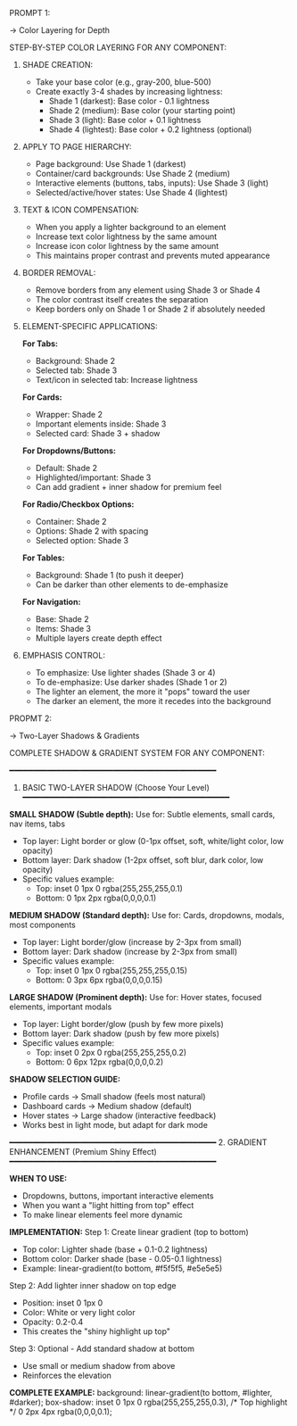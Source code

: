 PROMPT 1: 

→ Color Layering for Depth

STEP-BY-STEP COLOR LAYERING FOR ANY COMPONENT:

1. SHADE CREATION:
    - Take your base color (e.g., gray-200, blue-500)
    - Create exactly 3-4 shades by increasing lightness:
        - Shade 1 (darkest): Base color - 0.1 lightness
        - Shade 2 (medium): Base color (your starting point)
        - Shade 3 (light): Base color + 0.1 lightness
        - Shade 4 (lightest): Base color + 0.2 lightness (optional)
2. APPLY TO PAGE HIERARCHY:
    - Page background: Use Shade 1 (darkest)
    - Container/card backgrounds: Use Shade 2 (medium)
    - Interactive elements (buttons, tabs, inputs): Use Shade 3 (light)
    - Selected/active/hover states: Use Shade 4 (lightest)
3. TEXT & ICON COMPENSATION:
    - When you apply a lighter background to an element
    - Increase text color lightness by the same amount
    - Increase icon color lightness by the same amount
    - This maintains proper contrast and prevents muted appearance
4. BORDER REMOVAL:
    - Remove borders from any element using Shade 3 or Shade 4
    - The color contrast itself creates the separation
    - Keep borders only on Shade 1 or Shade 2 if absolutely needed
5. ELEMENT-SPECIFIC APPLICATIONS:
    
    **For Tabs:**
    
    - Background: Shade 2
    - Selected tab: Shade 3
    - Text/icon in selected tab: Increase lightness
    
    **For Cards:**
    
    - Wrapper: Shade 2
    - Important elements inside: Shade 3
    - Selected card: Shade 3 + shadow
    
    **For Dropdowns/Buttons:**
    
    - Default: Shade 2
    - Highlighted/important: Shade 3
    - Can add gradient + inner shadow for premium feel
    
    **For Radio/Checkbox Options:**
    
    - Container: Shade 2
    - Options: Shade 2 with spacing
    - Selected option: Shade 3
    
    **For Tables:**
    
    - Background: Shade 1 (to push it deeper)
    - Can be darker than other elements to de-emphasize
    
    **For Navigation:**
    
    - Base: Shade 2
    - Items: Shade 3
    - Multiple layers create depth effect
6. EMPHASIS CONTROL:
    - To emphasize: Use lighter shades (Shade 3 or 4)
    - To de-emphasize: Use darker shades (Shade 1 or 2)
    - The lighter an element, the more it "pops" toward the user
    - The darker an element, the more it recedes into the background

PROPMT 2:

→ Two-Layer Shadows & Gradients

COMPLETE SHADOW & GRADIENT SYSTEM FOR ANY COMPONENT:

━━━━━━━━━━━━━━━━━━━━━━━━━━━━━━━━━━━━━━━━━━━━

1. BASIC TWO-LAYER SHADOW (Choose Your Level)
━━━━━━━━━━━━━━━━━━━━━━━━━━━━━━━━━━━━━━━━━━━━

**SMALL SHADOW (Subtle depth):**
Use for: Subtle elements, small cards, nav items, tabs

- Top layer: Light border or glow (0-1px offset, soft, white/light color, low opacity)
- Bottom layer: Dark shadow (1-2px offset, soft blur, dark color, low opacity)
- Specific values example:
    - Top: inset 0 1px 0 rgba(255,255,255,0.1)
    - Bottom: 0 1px 2px rgba(0,0,0,0.1)

**MEDIUM SHADOW (Standard depth):**
Use for: Cards, dropdowns, modals, most components

- Top layer: Light border/glow (increase by 2-3px from small)
- Bottom layer: Dark shadow (increase by 2-3px from small)
- Specific values example:
    - Top: inset 0 1px 0 rgba(255,255,255,0.15)
    - Bottom: 0 3px 6px rgba(0,0,0,0.15)

**LARGE SHADOW (Prominent depth):**
Use for: Hover states, focused elements, important modals

- Top layer: Light border/glow (push by few more pixels)
- Bottom layer: Dark shadow (push by few more pixels)
- Specific values example:
    - Top: inset 0 2px 0 rgba(255,255,255,0.2)
    - Bottom: 0 6px 12px rgba(0,0,0,0.2)

**SHADOW SELECTION GUIDE:**

- Profile cards → Small shadow (feels most natural)
- Dashboard cards → Medium shadow (default)
- Hover states → Large shadow (interactive feedback)
- Works best in light mode, but adapt for dark mode

━━━━━━━━━━━━━━━━━━━━━━━━━━━━━━━━━━━━━━━━━━━━
2. GRADIENT ENHANCEMENT (Premium Shiny Effect)
━━━━━━━━━━━━━━━━━━━━━━━━━━━━━━━━━━━━━━━━━━━━

**WHEN TO USE:**

- Dropdowns, buttons, important interactive elements
- When you want a "light hitting from top" effect
- To make linear elements feel more dynamic

**IMPLEMENTATION:**
Step 1: Create linear gradient (top to bottom)

- Top color: Lighter shade (base + 0.1-0.2 lightness)
- Bottom color: Darker shade (base - 0.05-0.1 lightness)
- Example: linear-gradient(to bottom, #f5f5f5, #e5e5e5)

Step 2: Add lighter inner shadow on top edge

- Position: inset 0 1px 0
- Color: White or very light color
- Opacity: 0.2-0.4
- This creates the "shiny highlight up top"

Step 3: Optional - Add standard shadow at bottom

- Use small or medium shadow from above
- Reinforces the elevation

**COMPLETE EXAMPLE:**
background: linear-gradient(to bottom, #lighter, #darker);
box-shadow:
  inset 0 1px 0 rgba(255,255,255,0.3), /* Top highlight */
  0 2px 4px rgba(0,0,0,0.1);
